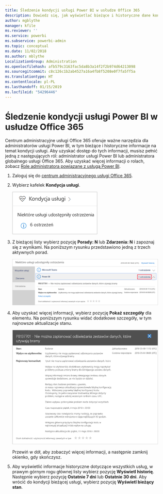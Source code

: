 ```yaml
---
title: Śledzenie kondycji usługi Power BI w usłudze Office 365
description: Dowiedz się, jak wyświetlać bieżące i historyczne dane kondycji usługi w centrum administracyjnym usługi Office 365.
author: mgblythe
manager: kfile
ms.reviewer: ''
ms.service: powerbi
ms.subservice: powerbi-admin
ms.topic: conceptual
ms.date: 11/02/2018
ms.author: mblythe
LocalizationGroup: Administration
ms.openlocfilehash: afb579c3163fac5da8b3a14f2f2b974d64213098
ms.sourcegitcommit: c8c126c1b2ab4527a16a4fb8f5208e0f7fa5ff5a
ms.translationtype: HT
ms.contentlocale: pl-PL
ms.lasthandoff: 01/15/2019
ms.locfileid: "54296446"
---
```

# <a name="track-power-bi-service-health-in-office-365"></a>Śledzenie kondycji usługi Power BI w usłudze Office 365

Centrum administracyjne usługi Office 365 oferuje ważne narzędzia dla administratorów usługi Power BI, w tym bieżące i historyczne informacje na temat kondycji usługi. Aby uzyskać dostęp do tych informacji, musisz pełnić jedną z następujących ról: administrator usługi Power BI lub administratora globalnego usługi Office 365. Aby uzyskać więcej informacji o rolach, zobacz [Role administratora powiązane z usługą Power BI](service-admin-administering-power-bi-in-your-organization.md#administrator-roles-related-to-power-bi).

1. Zaloguj się do [centrum administracyjnego usługi Office 365](https://portal.office.com/adminportal).

1. Wybierz kafelek **Kondycja usługi**.

    ![Kafelek Kondycja usługi](media/service-admin-health/service-health-tile.png)

1. Z bieżącej listy wybierz pozycję **Porady: N** lub **Zdarzenia: N** i zapoznaj się z wynikami. Na poniższym rysunku przedstawiono jedną z trzech aktywnych porad.

    ![Aktywne porady](media/service-admin-health/active-advisories.png)

1. Aby uzyskać więcej informacji, wybierz pozycję **Pokaż szczegóły** dla elementu. Na poniższym rysunku widać dodatkowe szczegóły, w tym najnowsze aktualizacje stanu.

    ![Szczegóły porady](media/service-admin-health/advisory-details.png)

    Przewiń w dół, aby zobaczyć więcej informacji, a następnie zamknij okienko, gdy skończysz.

1. Aby wyświetlić informacje historyczne dotyczące wszystkich usług, w prawym górnym rogu głównej listy wybierz pozycję **Wyświetl historię**. Następnie wybierz pozycję **Ostatnie 7 dni** lub **Ostatnie 30 dni**. Aby wrócić do kondycji bieżącej usługi, wybierz pozycję **Wyświetl bieżący stan**.